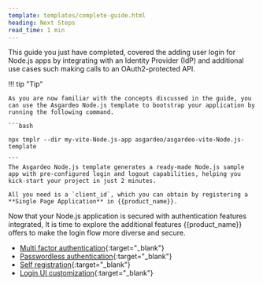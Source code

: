 ```yaml
---
template: templates/complete-guide.html
heading: Next Steps
read_time: 1 min
---
```

This guide you just have completed, covered the adding user login for Node.js apps by integrating with an Identity Provider (IdP) and additional use cases such making calls to an OAuth2-protected API. 

!!! tip "Tip"
    
    As you are now familiar with the concepts discussed in the guide, you can use the Asgardeo Node.js template to bootstrap your application by running the following command.  

    ```bash

    npx tmplr --dir my-vite-Node.js-app asgardeo/asgardeo-vite-Node.js-template

    ```
    The Asgardeo Node.js template generates a ready-made Node.js sample app with pre-configured login and logout capabilities, helping you kick-start your project in just 2 minutes. 

    All you need is a `client_id`, which you can obtain by registering a **Single Page Application** in {{product_name}}.




<!-- Now that you are familiar with the basics of adding user logins to your Node.js app, you can use the [Asgardeo Vite Node.js Template](https://github.com/asgardeo/asgardeo-vite-Node.js-template){:target="_blank"} to generate a working sample without needing to write code from scratch. After creating an application in the Asgardeo console and copying the necessary parameters, run the following command to create your working sample. 

```bash

npx tmplr --dir my-vite-Node.js-app asgardeo/asgardeo-vite-Node.js-template

```

The above command generates a working Node.js app with pre-configured Asgardeo Node.js SDK and login/logout features that you can use to build your app further. 

![Asgardeo Vite Node.js Template]({{base_path}}/complete-guides/nodejs/assets/img/image20.png){: width="800" style="display: block; margin: 0;"}


You can quickly test the integration of your newly created Node.js app with {{product_name}} by running the following commands. 


```bash

cd my-vite-Node.js-app 

npm install

npm run dev

``` -->

Now that your Node.js application is secured with authentication features integrated, It is time to explore the additional features {{product_name}} offers to make the login flow more diverse and secure.

- [Multi factor authentication](https://wso2.com/asgardeo/docs/guides/authentication/mfa/){:target="_blank"} 
- [Passwordless authentication](https://wso2.com/asgardeo/docs/guides/authentication/passwordless-login/){:target="_blank"} 
- [Self registration](https://wso2.com/asgardeo/docs/guides/user-accounts/configure-self-registration/){:target="_blank"} 
- [Login UI customization](https://wso2.com/asgardeo/docs/guides/branding/){:target="_blank"} 
